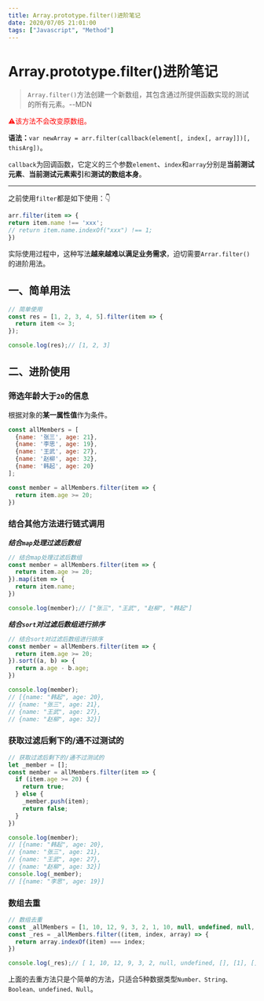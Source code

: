 ```yaml
---
title: Array.prototype.filter()进阶笔记
date: 2020/07/05 21:01:00
tags: ["Javascript", "Method"]
---
```


# Array.prototype.filter()进阶笔记

<ClientOnly>
  <display-bar :displayData="$frontmatter"></display-bar>
</ClientOnly>

> `Array.filter()`方法创建一个新数组，其包含通过所提供函数实现的测试的所有元素。--MDN

<font color="#FF0000">⚠该方法不会改变原数组。</font>

**语法：**`var newArray = arr.filter(callback(element[, index[, array]])[, thisArg])`。

`callback`为回调函数，它定义的三个参数`element`、`index`和`array`分别是**当前测试元素**、**当前测试元素索引**和**测试的数组本身**。

****

之前使用`filter`都是如下使用：👇

```js
arr.filter(item => {
return item.name !== 'xxx';
// return item.name.indexOf("xxx") !== 1;
})
```

实际使用过程中，这种写法**越来越难以满足业务需求**，迫切需要`Arrar.filter()`的进阶用法。

## 一、简单用法

```js
// 简单使用
const res = [1, 2, 3, 4, 5].filter(item => {
  return item <= 3;
});

console.log(res);// [1, 2, 3]
```

## 二、进阶使用

### 筛选年龄大于`20`的信息

根据对象的**某一属性值**作为条件。

```js
const allMembers = [
  {name: '张三', age: 21},
  {name: '李思', age: 19},
  {name: '王武', age: 27},
  {name: '赵柳', age: 32},
  {name: '韩起', age: 20}
];

const member = allMembers.filter(item => {
  return item.age >= 20;
})
```

### 结合其他方法进行链式调用

***结合`map`处理过滤后数组***

```js
// 结合map处理过滤后数组
const member = allMembers.filter(item => {
  return item.age >= 20;
}).map(item => {
  return item.name;
})

console.log(member);// ["张三", "王武", "赵柳", "韩起"]
```

***结合`sort`对过滤后数组进行排序***

```js
// 结合sort对过滤后数组进行排序
const member = allMembers.filter(item => {
  return item.age >= 20;
}).sort((a, b) => {
  return a.age - b.age;
})

console.log(member);
// [{name: "韩起", age: 20},
// {name: "张三", age: 21},
// {name: "王武", age: 27},
// {name: "赵柳", age: 32}]
```

### 获取过滤后剩下的/通不过测试的

```js
// 获取过滤后剩下的/通不过测试的
let _member = [];
const member = allMembers.filter(item => {
  if (item.age >= 20) {
    return true;
  } else {
    _member.push(item);
    return false;
  }
})

console.log(member);
// [{name: "韩起", age: 20},
// {name: "张三", age: 21},
// {name: "王武", age: 27},
// {name: "赵柳", age: 32}]
console.log(_member);
// [{name: "李思", age: 19}]
```

### 数组去重

```js
// 数组去重
const _allMembers = [1, 10, 12, 9, 3, 2, 1, 10, null, undefined, null, [], [1], []];
const _res = _allMembers.filter((item, index, array) => {
  return array.indexOf(item) === index;
})

console.log(_res);// [ 1, 10, 12, 9, 3, 2, null, undefined, [], [1], [] ]
```

上面的去重方法只是个简单的方法，只适合5种数据类型`Number、String、Boolean、undefined、Null`。